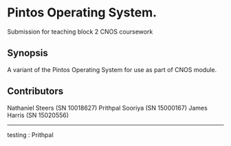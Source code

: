 # Pintos Operating System.

Submission for teaching block 2 CNOS coursework

## Synopsis

A variant of the Pintos Operating System for use as part of CNOS module.

## Contributors

Nathaniel Steers (SN 10018627)
Prithpal Sooriya (SN 15000167)
James Harris (SN 15020556)

------------------
testing : Prithpal
